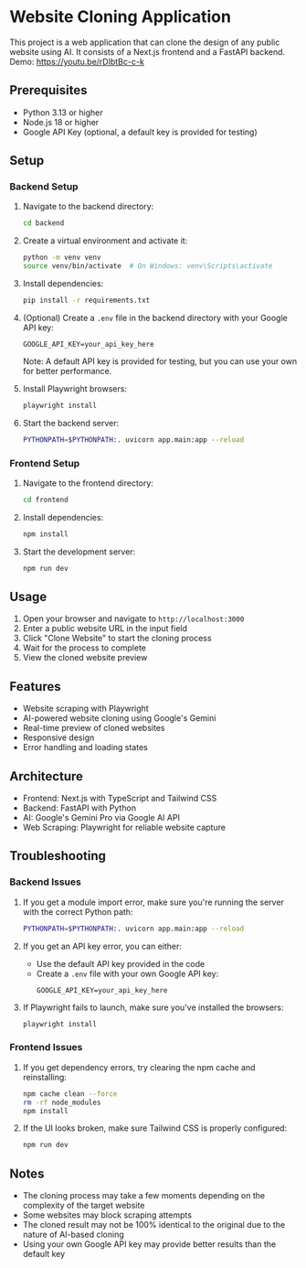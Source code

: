 # Website Cloning Application

This project is a web application that can clone the design of any public website using AI. It consists of a Next.js frontend and a FastAPI backend.
Demo: https://youtu.be/rDIbtBc-c-k
## Prerequisites

- Python 3.13 or higher
- Node.js 18 or higher
- Google API Key (optional, a default key is provided for testing)

## Setup

### Backend Setup

1. Navigate to the backend directory:
   ```bash
   cd backend
   ```

2. Create a virtual environment and activate it:
   ```bash
   python -m venv venv
   source venv/bin/activate  # On Windows: venv\Scripts\activate
   ```

3. Install dependencies:
   ```bash
   pip install -r requirements.txt
   ```

4. (Optional) Create a `.env` file in the backend directory with your Google API key:
   ```
   GOOGLE_API_KEY=your_api_key_here
   ```
   Note: A default API key is provided for testing, but you can use your own for better performance.

5. Install Playwright browsers:
   ```bash
   playwright install
   ```

6. Start the backend server:
   ```bash
   PYTHONPATH=$PYTHONPATH:. uvicorn app.main:app --reload
   ```

### Frontend Setup

1. Navigate to the frontend directory:
   ```bash
   cd frontend
   ```

2. Install dependencies:
   ```bash
   npm install
   ```

3. Start the development server:
   ```bash
   npm run dev
   ```

## Usage

1. Open your browser and navigate to `http://localhost:3000`
2. Enter a public website URL in the input field
3. Click "Clone Website" to start the cloning process
4. Wait for the process to complete
5. View the cloned website preview

## Features

- Website scraping with Playwright
- AI-powered website cloning using Google's Gemini
- Real-time preview of cloned websites
- Responsive design
- Error handling and loading states

## Architecture

- Frontend: Next.js with TypeScript and Tailwind CSS
- Backend: FastAPI with Python
- AI: Google's Gemini Pro via Google AI API
- Web Scraping: Playwright for reliable website capture

## Troubleshooting

### Backend Issues

1. If you get a module import error, make sure you're running the server with the correct Python path:
   ```bash
   PYTHONPATH=$PYTHONPATH:. uvicorn app.main:app --reload
   ```

2. If you get an API key error, you can either:
   - Use the default API key provided in the code
   - Create a `.env` file with your own Google API key:
     ```
     GOOGLE_API_KEY=your_api_key_here
     ```

3. If Playwright fails to launch, make sure you've installed the browsers:
   ```bash
   playwright install
   ```

### Frontend Issues

1. If you get dependency errors, try clearing the npm cache and reinstalling:
   ```bash
   npm cache clean --force
   rm -rf node_modules
   npm install
   ```

2. If the UI looks broken, make sure Tailwind CSS is properly configured:
   ```bash
   npm run dev
   ```

## Notes

- The cloning process may take a few moments depending on the complexity of the target website
- Some websites may block scraping attempts
- The cloned result may not be 100% identical to the original due to the nature of AI-based cloning
- Using your own Google API key may provide better results than the default key
